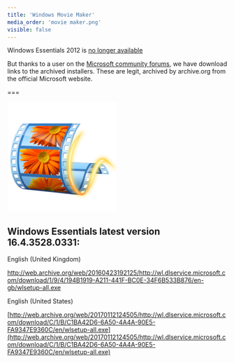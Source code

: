 ```yaml
---
title: 'Windows Movie Maker'
media_order: 'movie maker.png'
visible: false
---
```


Windows Essentials 2012 is [no longer available](https://support.microsoft.com/en-us/windows/windows-essentials-2707b879-5004-4349-c4a4-e5900945f2a9)

But thanks to a user on the [Microsoft community forums](https://answers.microsoft.com/en-us/windows/forum/all/where-to-download-windows-essentials-2012/7665b354-4f2b-445d-811e-9d8c98e8f872), we have download links to the archived installers. These are legit, archived by archive.org from the official Microsoft website.

===

![](movie%20maker.png)

## Windows Essentials latest version 16.4.3528.0331:

English (United Kingdom)

[http://web.archive.org/web/20160423192125/http://wl.dlservice.microsoft.com/download/1/9/4/194B1919-A211-441F-BC0E-34F6B533B876/en-gb/wlsetup-all.exe
](http://web.archive.org/web/20160423192125/http://wl.dlservice.microsoft.com/download/1/9/4/194B1919-A211-441F-BC0E-34F6B533B876/en-gb/wlsetup-all.exe)

English (United States)

[http://web.archive.org/web/20170112124505/http://wl.dlservice.microsoft.com/download/C/1/B/C1BA42D6-6A50-4A4A-90E5-FA9347E9360C/en/wlsetup-all.exe](http://web.archive.org/web/20170112124505/http://wl.dlservice.microsoft.com/download/C/1/B/C1BA42D6-6A50-4A4A-90E5-FA9347E9360C/en/wlsetup-all.exe)